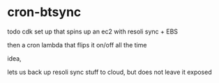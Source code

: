 # cron-btsync

todo
cdk set up that spins up an ec2 with resoli sync + EBS

then
a cron lambda that flips it on/off all the time


idea, 

lets us back up resoli sync stuff to cloud, but does not leave it exposed

